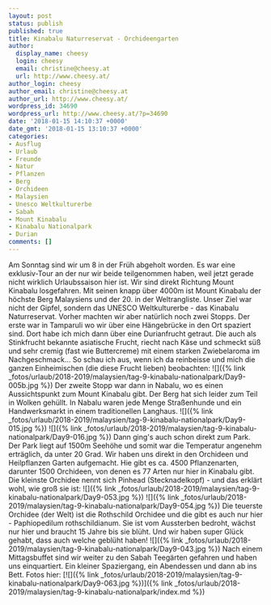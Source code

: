 ```yaml
---
layout: post
status: publish
published: true
title: Kinabalu Naturreservat - Orchideengarten
author:
  display_name: cheesy
  login: cheesy
  email: christine@cheesy.at
  url: http://www.cheesy.at/
author_login: cheesy
author_email: christine@cheesy.at
author_url: http://www.cheesy.at/
wordpress_id: 34690
wordpress_url: http://www.cheesy.at/?p=34690
date: '2018-01-15 14:10:37 +0000'
date_gmt: '2018-01-15 13:10:37 +0000'
categories:
- Ausflug
- Urlaub
- Freunde
- Natur
- Pflanzen
- Berg
- Orchideen
- Malaysien
- Unesco Weltkulturerbe
- Sabah
- Mount Kinabalu
- Kinabalu Nationalpark
- Durian
comments: []
---
```

Am Sonntag sind wir um 8 in der Früh abgeholt worden. Es war eine exklusiv-Tour an der nur wir beide teilgenommen haben, weil jetzt gerade nicht wirklich Urlaubssaison hier ist. Wir sind direkt Richtung Mount Kinabalu losgefahren. Mit seinen knapp über 4000m ist Mount Kinabalu der höchste Berg Malaysiens und der 20. in der Weltrangliste.
Unser Ziel war nicht der Gipfel, sondern das UNESCO Weltkulturerbe - das Kinabalu Naturreservat. Vorher machten wir aber natürlich noch zwei Stopps. Der erste war in Tamparuli wo wir über eine Hängebrücke in den Ort spaziert sind. Dort habe ich mich dann über eine Durianfrucht getraut. Die auch als Stinkfrucht bekannte asiatische Frucht, riecht nach Käse und schmeckt süß und sehr cremig (fast wie Buttercreme) mit einem starken Zwiebelaroma im Nachgeschmack... So schau ich aus, wenn ich da reinbeisse und mich die ganzen Einheimischen (die diese Frucht lieben) beobachten:
![]({% link _fotos/urlaub/2018-2019/malaysien/tag-9-kinabalu-nationalpark/Day9-005b.jpg %})
Der zweite Stopp war dann in Nabalu, wo es einen Aussichtspunkt zum Mount Kinabalu gibt. Der Berg hat sich leider zum Teil in Wolken gehüllt. In Nabalu waren jede Menge Straßenhunde und ein Handwerksmarkt in einem traditionellen Langhaus.
![]({% link _fotos/urlaub/2018-2019/malaysien/tag-9-kinabalu-nationalpark/Day9-015.jpg %})
![]({% link _fotos/urlaub/2018-2019/malaysien/tag-9-kinabalu-nationalpark/Day9-016.jpg %})
Dann ging's auch schon direkt zum Park. Der Park liegt auf 1500m Seehöhe und somit war die Temperatur angenehm erträglich, da unter 20 Grad. Wir haben uns direkt in den Orchideen und Heilpflanzen Garten aufgemacht. Hie gibt es ca. 4500 Pflanzenarten, darunter 1500 Orchideen, von denen es 77 Arten nur hier in Kinabalu gibt.
Die kleinste Orchidee nennt sich Pinhead (Stecknadelkopf) - und das erklärt wohl, wie groß sie ist:
![]({% link _fotos/urlaub/2018-2019/malaysien/tag-9-kinabalu-nationalpark/Day9-053.jpg %})
![]({% link _fotos/urlaub/2018-2019/malaysien/tag-9-kinabalu-nationalpark/Day9-054.jpg %})
Die teuerste Orchidee (der Welt) ist die Rothschild Orchidee und die gibt es auch nur hier - Paphiopedilum rothschildianum. Sie ist vom Aussterben bedroht, wächst nur hier und braucht 15 Jahre bis sie blüht. Und wir haben super Glück gehabt, dass auch welche geblüht haben!
![]({% link _fotos/urlaub/2018-2019/malaysien/tag-9-kinabalu-nationalpark/Day9-043.jpg %})
Nach einem Mittagsbuffet sind wir weiter zu den Sabah Teegärten gefahren und haben uns einquartiert. Ein kleiner Spaziergang, ein Abendessen und dann ab ins Bett.
Fotos hier:
[![]({% link _fotos/urlaub/2018-2019/malaysien/tag-9-kinabalu-nationalpark/Day9-063.jpg %})]({% link _fotos/urlaub/2018-2019/malaysien/tag-9-kinabalu-nationalpark/index.md %})
